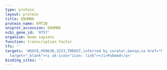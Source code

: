 ```yaml
---
type: protein
layout: protein
title: Q9UMN6
protein_name: KMT2B
uniprot_accession: Q9UMN6
ncbi_gene_id: '9757'
organism: Homo sapiens
function: transcription factor
tfs: ''
targets: 'HOXC6,P09630,3223,TRRUST,inferred by curator,&ensp;<a href="https://www.ncbi.nlm.nih.gov/pubmed/?term=21683083%5Buid%5D"
  target="_blank"><i uk-icon="icon: link"></i>Pubmed</a>'
binding_sites: ''
---
```

